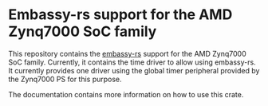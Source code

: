# Embassy-rs support for the AMD Zynq7000 SoC family

This repository contains the [embassy-rs](https://github.com/embassy-rs/embassy) support for the
AMD Zynq7000 SoC family. Currently, it contains the time driver to allow using embassy-rs. It
currently provides one driver using the global timer peripheral provided by the Zynq7000 PS for
this purpose.

The documentation contains more information on how to use this crate.
